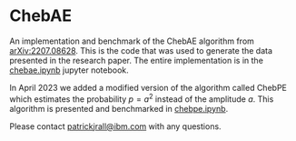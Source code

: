 # ChebAE

An implementation and benchmark of the ChebAE algorithm from [arXiv:2207.08628](https://arxiv.org/abs/2207.08628). This is the code that was used to generate the data presented in the research paper. The entire implementation is in the [chebae.ipynb](chebae.ipynb) jupyter notebook.

In April 2023 we added a modified version of the algorithm called ChebPE which estimates the probability $p = a^2$ instead of the amplitude $a$. This algorithm is presented and benchmarked in [chebpe.ipynb](chebpe.ipynb).

Please contact patrickjrall@ibm.com with any questions.

